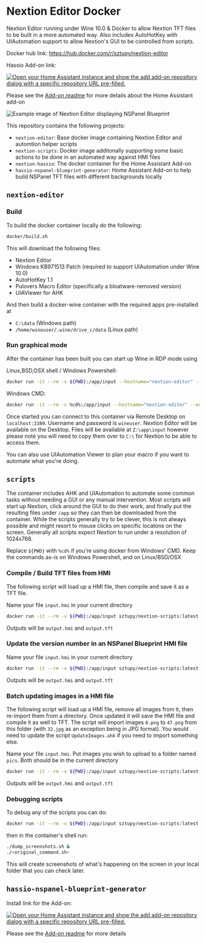 Nextion Editor Docker
=====================

Nextion Editor running under Wine 10.0 & Docker to allow Nextion TFT files to be built in a more automated way. Also includes AutoHotKey with UIAutomation support to allow Nextion's GUI to be controlled from scripts.

Docker hub link: https://hub.docker.com/r/sztupy/nextion-editor

Hassio Add-on link:

[![Open your Home Assistant instance and show the add add-on repository dialog with a specific repository URL pre-filled.](https://my.home-assistant.io/badges/supervisor_add_addon_repository.svg)](https://my.home-assistant.io/redirect/supervisor_add_addon_repository/?repository_url=https%3A%2F%2Fgithub.com%2Fsztupy%2Fnextion-editor-docker)

Please see the [Add-on readme](hassio-nspanel-blueprint-generator/README.md) for more details about the Home Assistant add-on

![Example image of Nextion Editor displaying NSPanel Blueprint](images/example.png)

This repository contains the following projects:

* `nextion-editor`: Base docker image containing Nextion Editor and automtion helper scripts
* `nextion-scripts`: Docker image additonally supporting some basic actions to be done in an automated way against HMI files
* `nextion-hassio`: The docker container for the Home Assistant Add-on
* `hassio-nspanel-blueprint-generator`: Home Assistant Add-on to help build NSPanel TFT files with different backgrounds locally

## `nextion-editor`

### Build

To build the docker container locally do the following:

```sh
docker/build.sh
```

This will download the following files:

* Nextion Editor
* Windows KB971513 Patch (required to support UIAutomation under Wine 10.0)
* AutoHotKey 1.1
* Pulovers Macro Editor (specifically a bloatware-removed version)
* UIAViewer for AHK

And then build a docker-wine container with the required apps pre-installed at

* `C:\data` (Windows path)
* `/home/wineuser/.wine/drive_c/data` (Linux path)

### Run graphical mode

After the container has been built you can start up Wine in RDP mode using

Linux,BSD,OSX shell / Windows Powershell:

```sh
docker run -it --rm -v ${PWD}:/app/input --hostname="nextion-editor" --env="RDP_SERVER=yes" --publish="3389:3389/tcp" sztupy/nextion-editor:latest
```

Windows CMD:

```sh
docker run -it --rm -v %cd%:/app/input --hostname="nextion-editor" --env="RDP_SERVER=yes" --publish="3389:3389/tcp" sztupy/nextion-editor:latest
```

Once started you can connect to this container via Remote Desktop on `localhost:3389`. Username and password is `wineuser`. Nextion Editor will be available on the Desktop. Files will be available at `Z:\app\input` however please note you will need to copy them over to ``C:\`` for Nextion to be able to access them.

You can also use UIAutomation Viewer to plan your macro if you want to automate what you're doing.

## `scripts`

The container includes AHK and UIAutomation to automate some common tasks without needing a GUI or any manual intervention. Most scripts will start up Nextion, click around the GUI to do their work, and finally put the resulting files under `/app` so they can then be downloaded from the container. While the scripts generally try to be clever, this is not always possible and might resort to mouse clicks on specific locatons on the screen. Generally all scripts expect Nextion to run under a resolution of 1024x768.

Replace `${PWD}` with `%cd%` if you're using docker from Windows' CMD. Keep the commands as-is on Windows Powershell, and on Linux/BSD/OSX

### Compile / Build TFT files from HMI

The following script will load up a HMI file, then compile and save it as a TFT file.

Name your file `input.hmi` in your current directory

```sh
docker run -it --rm -v ${PWD}:/app/input sztupy/nextion-scripts:latest ./compile.sh
```

Outputs will be `output.hmi` and `output.tft`

### Update the version number in an NSPanel Blueprint HMI file

Name your file `input.hmi` in your current directory

```sh
docker run -it --rm -v ${PWD}:/app/input sztupy/nextion-scripts:latest ./update_version.sh <VERSION_NUMBER>
```

Outputs will be `output.hmi` and `output.tft`

### Batch updating images in a HMI file

The following script will load up a HMI file, remove all images from it, then re-import them from a directory. Once updated it will save the HMI file and compile it as well to TFT. The script will import images `0.png` to `47.png` from this folder (with `32.jpg` as an exception being in JPG format). You would need to update the script `UpdateImages.ahk` if you need to import something else.

Name your file `input.hmi`. Put images you wish to upload to a folder named `pics`. Both should be in the current directory

```sh
docker run -it --rm -v ${PWD}:/app/input sztupy/nextion-scripts:latest ./update_images.sh
```

Outputs will be `output.hmi` and `output.tft`

### Debugging scripts

To debug any of the scripts you can do:

```sh
docker run -it --rm -v ${PWD}:/app/input sztupy/nextion-scripts:latest bash
```

then in the container's shell run:

```sh
./dump_screenshots.sh &
./<original_command.sh>
```

This will create screenshots of what's happening on the screen in your local folder that you can check later.

## `hassio-nspanel-blueprint-generator`

Install link for the Add-on:

[![Open your Home Assistant instance and show the add add-on repository dialog with a specific repository URL pre-filled.](https://my.home-assistant.io/badges/supervisor_add_addon_repository.svg)](https://my.home-assistant.io/redirect/supervisor_add_addon_repository/?repository_url=https%3A%2F%2Fgithub.com%2Fsztupy%2Fnextion-editor-docker)

Please see the [Add-on readme](hassio-nspanel-blueprint-generator/README.md) for more details